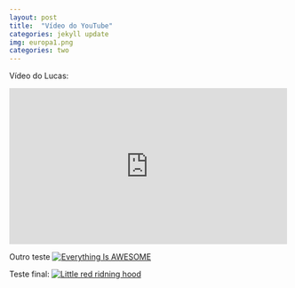 ```yaml
---
layout: post
title:  "Vídeo do YouTube"
categories: jekyll update
img: europa1.png
categories: two
---
```


Vídeo do Lucas:

<iframe src="https://player.vimeo.com/video/3514904" width="500" height="281" frameborder="0" webkitallowfullscreen mozallowfullscreen allowfullscreen></iframe>

Outro teste
[![Everything Is AWESOME](http://img.youtube.com/vi/StTqXEQ2l-Y/0.jpg)](https://www.youtube.com/watch?v=StTqXEQ2l-Y "Everything Is AWESOME")

Teste final:
[![Little red ridning hood](http://i.imgur.com/7YTMFQp.png)](https://vimeo.com/3514904 "Little red riding hood - Click to Watch!")





